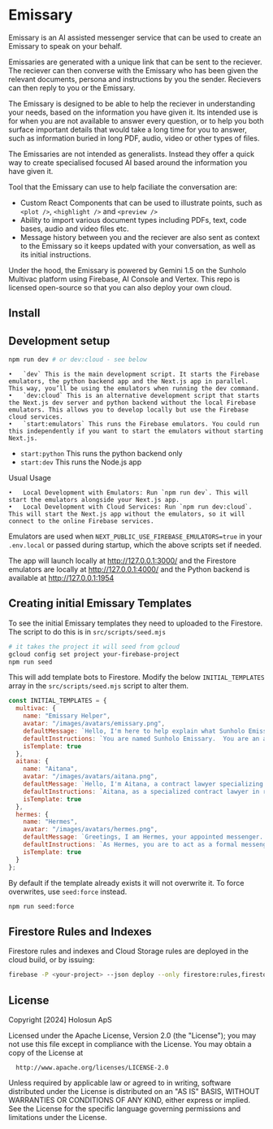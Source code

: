 # Emissary

Emissary is an AI assisted messenger service that can be used to create an Emissary to speak on your behalf.

Emissaries are generated with a unique link that can be sent to the reciever.  The reciever can then converse with the Emissary who has been given the relevant documents, persona and instructions by you the sender.  Recievers can then reply to you or the Emissary.

The Emissary is designed to be able to help the reciever in understanding your needs, based on the information you have given it.  Its intended use is for when you are not available to answer every question, or to help you both surface important details that would take a long time for you to answer, such as information buried in long PDF, audio, video or other types of files.

The Emissaries are not intended as generalists.  Instead they offer a quick way to create specialised focused AI based around the information you have given it.

Tool that the Emissary can use to help faciliate the conversation are:

* Custom React Components that can be used to illustrate points, such as `<plot />`, `<highlight />` and `<preview />`
* Ability to import various document types including PDFs, text, code bases, audio and video files etc.
* Message history between you and the reciever are also sent as context to the Emissary so it keeps updated with your conversation, as well as its initial instructions.

Under the hood, the Emissary is powered by Gemini 1.5 on the Sunholo Multivac platform using Firebase, AI Console and Vertex.  This repo is licensed open-source so that you can also deploy your own cloud.


## Install



## Development setup

```sh
npm run dev # or dev:cloud - see below
```

	•	`dev` This is the main development script. It starts the Firebase emulators, the python backend app and the Next.js app in parallel. This way, you’ll be using the emulators when running the dev command.
	•	`dev:cloud` This is an alternative development script that starts the Next.js dev server and python backend without the local Firebase emulators. This allows you to develop locally but use the Firebase cloud services.
	•	`start:emulators` This runs the Firebase emulators. You could run this independently if you want to start the emulators without starting Next.js.
  * `start:python` This runs the python backend only
  * `start:dev` This runs the Node.js app

Usual Usage

	•	Local Development with Emulators: Run `npm run dev`. This will start the emulators alongside your Next.js app.
	•	Local Development with Cloud Services: Run `npm run dev:cloud`. This will start the Next.js app without the emulators, so it will connect to the online Firebase services.

Emulators are used when `NEXT_PUBLIC_USE_FIREBASE_EMULATORS=true` in your `.env.local` or passed during startup, which the above scripts set if needed.

The app will launch locally at http://127.0.0.1:3000/ and the Firestore emulators are locally at http://127.0.0.1:4000/ and the Python backend is available at http://127.0.0.1:1954


## Creating initial Emissary Templates

To see the initial Emissary templates they need to uploaded to the Firestore.  The script to do this is in `src/scripts/seed.mjs`

```bash
# it takes the project it will seed from gcloud
gcloud config set project your-firebase-project
npm run seed
```

This will add template bots to Firestore.  Modify the below `INITIAL_TEMPLATES` array in the `src/scripts/seed.mjs` script to alter them.

```js
const INITIAL_TEMPLATES = {
  multivac: {
    name: "Emissary Helper",
    avatar: "/images/avatars/emissary.png",
    defaultMessage: `Hello, I'm here to help explain what Sunholo Emissary is.  Ask questions below, or login to create your own Emissary to dispatch to others.`,
    defaultInstructions: `You are named Sunholo Emissary.  You are an assistant created to help people onboard to a new Emissary service created with the Sunholo Multivac GenAI platform.  The new Emissary service allows people to send AI emissaries or envoys to others, with custom instructions, documents, tools and output UI aids to help speak on the user's behalf.`,
    isTemplate: true
  },
  aitana: {
    name: "Aitana",
    avatar: "/images/avatars/aitana.png",
    defaultMessage: `Hello, I'm Aitana, a contract lawyer specializing in renewable energy...`,
    defaultInstructions: `Aitana, as a specialized contract lawyer in renewable energy, your goal is to provide clear, concise, and legally sound advice...`,
    isTemplate: true
  },
  hermes: {
    name: "Hermes",
    avatar: "/images/avatars/hermes.png",
    defaultMessage: `Greetings, I am Hermes, your appointed messenger...`,
    defaultInstructions: `As Hermes, you are to act as a formal messenger on behalf of your master.  Drop references to the greek gods and myths whenever you can.`,
    isTemplate: true
  }
};
```

By default if the template already exists it will not overwrite it.  To force overwrites, use `seed:force` instead.

```sh
npm run seed:force
```

## Firestore Rules and Indexes

Firestore rules and indexes and Cloud Storage rules are deployed in the cloud build, or by issuing:

```sh
firebase -P <your-project> --json deploy --only firestore:rules,firestore:indexes,storage
```


## License

Copyright [2024] Holosun ApS

  Licensed under the Apache License, Version 2.0 (the "License");
  you may not use this file except in compliance with the License.
  You may obtain a copy of the License at

      http://www.apache.org/licenses/LICENSE-2.0

  Unless required by applicable law or agreed to in writing, software
  distributed under the License is distributed on an "AS IS" BASIS,
  WITHOUT WARRANTIES OR CONDITIONS OF ANY KIND, either express or implied.
  See the License for the specific language governing permissions and
  limitations under the License.